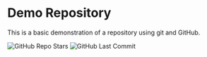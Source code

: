 # Demo Repository

This is a basic demonstration of a repository using git and GitHub.

![GitHub Repo Stars](https://img.shields.io/github/stars/Turbat-git/demo-repo?style=for-the-badge)
![GitHub Last Commit](https://img.shields.io/github/last-commit/AdyGCode/demo-repo?style=for-the-badge)

